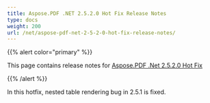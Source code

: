 ```yaml
---
title: Aspose.PDF .NET 2.5.2.0 Hot Fix Release Notes
type: docs
weight: 200
url: /net/aspose-pdf-net-2-5-2-0-hot-fix-release-notes/
---
```


{{% alert color="primary" %}} 

This page contains release notes for [Aspose.PDF .Net 2.5.2.0 Hot Fix](http://www.aspose.com/downloads/pdf/net/new-releases/aspose.pdf-.net-2.5.2.0-hot-fix/)

{{% /alert %}} 

In this hotfix, nested table rendering bug in 2.5.1 is fixed.
